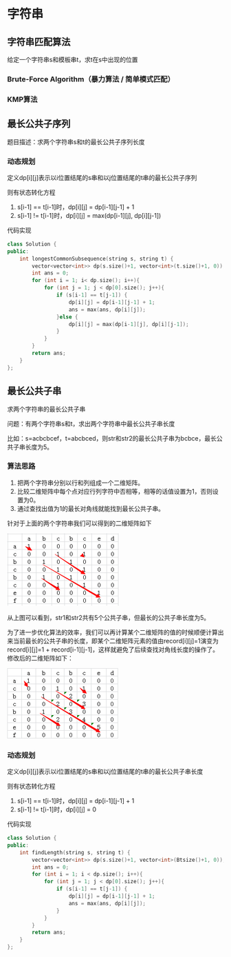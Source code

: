 # 字符串

## 字符串匹配算法

给定一个字符串s和模板串t，求t在s中出现的位置

### Brute-Force Algorithm（暴力算法 / 简单模式匹配）

### KMP算法


## 最长公共子序列

题目描述：求两个字符串s和t的最长公共子序列长度

### 动态规划

定义dp[i][j]表示以i位置结尾的s串和以j位置结尾的t串的最长公共子序列

则有状态转化方程

1. s[i-1] == t[i-1]时，dp[i][j] = dp[i-1][j-1] + 1
2. s[i-1] != t[i-1]时，dp[i][j] = max(dp[i-1][j], dp[i][j-1])

代码实现

```cpp
class Solution {
public:
    int longestCommonSubsequence(string s, string t) {
        vector<vector<int>> dp(s.size()+1, vector<int>(t.size()+1, 0));
        int ans = 0;
        for (int i = 1; i< dp.size(); i++){
            for (int j = 1; j < dp[0].size(); j++){
                if (s[i-1] == t[j-1]) {
                    dp[i][j] = dp[i-1][j-1] + 1;
                    ans = max(ans, dp[i][j]);
                }else {
                    dp[i][j] = max(dp[i-1][j], dp[i][j-1]);
                }
            }
        }
        return ans;
    }
};
```

## 最长公共子串

求两个字符串的最长公共子串

问题：有两个字符串s和t，求出两个字符串中最长公共子串长度

比如：s=acbcbcef，t=abcbced，则str和str2的最长公共子串为bcbce，最长公共子串长度为5。

### 算法思路

1. 把两个字符串分别以行和列组成一个二维矩阵。
2. 比较二维矩阵中每个点对应行列字符中否相等，相等的话值设置为1，否则设置为0。
3. 通过查找出值为1的最长对角线就能找到最长公共子串。

针对于上面的两个字符串我们可以得到的二维矩阵如下

![common-sub-str](https://raw.githubusercontent.com/muyids/tuchuang/master/common-sub-str.jpeg)

从上图可以看到，str1和str2共有5个公共子串，但最长的公共子串长度为5。

为了进一步优化算法的效率，我们可以再计算某个二维矩阵的值的时候顺便计算出来当前最长的公共子串的长度，即某个二维矩阵元素的值由record[i][j]=1演变为record[i][j]=1 + record[i-1][j-1]，这样就避免了后续查找对角线长度的操作了。修改后的二维矩阵如下：

![common-sub-str2](https://raw.githubusercontent.com/muyids/tuchuang/master/common-sub-str2.jpeg)

### 动态规划

定义dp[i][j]表示以i位置结尾的s串和以j位置结尾的t串的最长公共子串长度

则有状态转化方程

1. s[i-1] == t[i-1]时，dp[i][j] = dp[i-1][j-1] + 1
2. s[i-1] != t[i-1]时，dp[i][j] = 0

代码实现

```cpp
class Solution {
public:
    int findLength(string s, string t) {
        vector<vector<int>> dp(s.size()+1, vector<int>(Btsize()+1, 0));
        int ans = 0;
        for (int i = 1; i < dp.size(); i++){
            for (int j = 1; j < dp[0].size(); j++){
                if (s[i-1] == t[j-1]) {
                    dp[i][j] = dp[i-1][j-1] + 1;
                    ans = max(ans, dp[i][j]);
                }
            }
        }
        return ans;
    }
};
```
